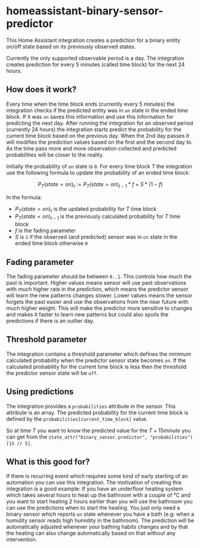 # homeassistant-binary-sensor-predictor
This Home Assistant integration creates a prediction for a binary entity on/off state based on its previously observed states.

Currently the only supported observable period is a day. The integration creates prediction for every 5 minutes (called time block) for the next 24 hours.

## How does it work?

Every time when the time block ends (currently every 5 minutes) the integration checks if the predicted entity was in `on` state in the ended time block. If it was `on` saves this information and use this information for predicting the next day. After running the integration for an observed period (currently 24 hours) the integration starts predict the probability for the current time block based on the previous day. When the 2nd day passes it will modifies the prediction values based on the first and the second day to. As the time pass more and more observation collected and predicted probabilities will be closer to the reality.

Initially the probability of `on` state is `0`. For every time block $T$ the integration use the following formula to update the probability of an ended time block:

$$
P_{T}(state=on)_{t} := P_{T}(state=on)_{t-1} * f + S * (1 - f)
$$

In the formula:
- $P_{T}(state=on)_{t}$ is the updated probability for $T$ time block
- $P_{T}(state=on)_{t-1}$ is the previously calculated probability for $T$ time block
- $f$ is the fading parameter
- $S$ is `1` if the observed (and predicted) sensor was in `on` state in the ended time block otherwise `0`

## Fading parameter
The fading parameter should be between `0..1`. This controls how much the past is important. Higher values means sensor will use past observations with much higher rate in the prediction, which means the predictor sensor will learn the new patterns changes slower. Lower values means the sensor forgets the past easier and use the observations from the near future with much higher weight. This will make the predictor more sensitive to changes and makes it faster to learn new patterns but could also spoils the predictions if there is an outlier day.

## Threshold parameter
The integration contains a threshold parameter which defines the minimum calculated probability when the predictor sensor state becomes `on`. If the calculated probability for the current time block is less then the threshold the predictor sensor state will be `off`.

## Using predictions
The integration provides a `probabilities` attribute in the sensor. This attribute is an array. The predicted probability for the current time block is defined by the `probabilities[current_time_block]` value.

So at time $T$ you want to know the predicted value for the $T + 15 minute$ you can get from the `state_attr("binary_sensor.predictor", "probabilities")[15 // 5]`.

## What is this good for?
If there is recurring event which requires some kind of early starting of an automation you can use this integration. The motivation of creating this integration is a good example: If you have an underfloor heating system which takes several hours to heat up the bathroom with a couple of °C and you want to start heating 2 hours earlier than you will use the bathroom you can use the predictions when to start the heating. You just only need a binary sensor which reports `on` state whenever you have a bath (e.g: when a humidity sensor reads high humidity in the bathroom). The prediction will be automatically adjusted whenever your bathing habits changes and by that the heating can also change automatically based on that without any intervention.
